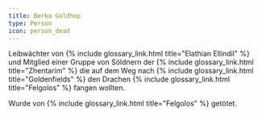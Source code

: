 ```yaml
---
title: Berka Goldhop
type: Person
icon: person_dead
---
```


Leibwächter von {% include glossary_link.html title="Elathian Ellindil" %} und Mitglied einer Gruppe von Söldnern der {% include glossary_link.html title="Zhentarim" %} die auf dem Weg nach {% include glossary_link.html title="Goldenfields" %} den Drachen {% include glossary_link.html title="Felgolos" %} fangen wollten.

Wurde von {% include glossary_link.html title="Felgolos" %} getötet.
